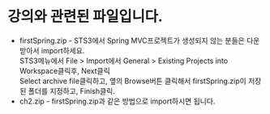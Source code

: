 # 강의와 관련된 파일입니다.
- firstSpring.zip - STS3에서 Spring MVC프로젝트가 생성되지 않는 분들은 다운받아서 import하세요.   
  STS3메뉴에서 File > Import에서 General > Existing Projects into Workspace클릭후, Next클릭  
  Select archive file클릭하고, 옆의 Browse버튼 클릭해서 firstSpring.zip이 저장된 폴더를 지정하고, Finish클릭.  
- ch2.zip - firstSpring.zip과 같은 방법으로 import하시면 됩니다.  
  
  
